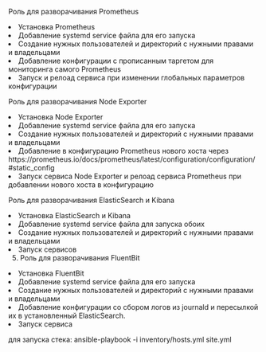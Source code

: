 Роль для разворачивания Prometheus<br>
<li>Установка Prometheus
<li>Добавление systemd service файла для его запуска
<li>Создание нужных пользователей и директорий с нужными правами и владельцами
<li>Добавление конфигурации с прописанным таргетом для мониторинга самого Prometheus
<li>Запуск и релоад сервиса при изменении глобальных параметров конфигурации
  
Роль для разворачивания Node Exporter
<li>Установка Node Exporter
<li>Добавление systemd service файла для его запуска
<li>Создание нужных пользователей и директорий с нужными правами и владельцами
<li>Добавление в конфигурацию Prometheus нового хоста через https://prometheus.io/docs/prometheus/latest/configuration/configuration/#static_config
<li>Запуск сервиса Node Exporter и релоад сервиса Prometheus при добавлении нового хоста в конфигурацию

Роль для разворачивания ElasticSearch и Kibana
<li>Установка ElasticSearch и Kibana
<li>Добавление systemd service файла для запуска обоих
<li>Создание нужных пользователей и директорий с нужными правами и владельцами
<li>Запуск сервисов

5. Роль для разворачивания FluentBit
<li>Установка FluentBit
<li>Добавление systemd service файла для его запуска
<li>Создание нужных пользователей и директорий с нужными правами и владельцами
<li>Добавление конфигурации со сбором логов из journald и пересылкой их в установленный ElasticSearch.
<li>Запуск сервиса

для запуска стека:
ansible-playbook -i inventory/hosts.yml site.yml
